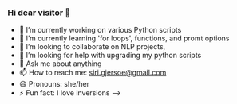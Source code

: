 ### Hi dear visitor 👋

- 🔭 I’m currently working on various Python scripts
- 🌱 I’m currently learning 'for loops', functions, and promt options
- 👯 I’m looking to collaborate on NLP projects, 
- 🤔 I’m looking for help with upgrading my python scripts
- 💬 Ask me about anything
- 📫 How to reach me: siri.gjersoe@gmail.com
- 😄 Pronouns: she/her
- ⚡ Fun fact: I love inversions
-->
